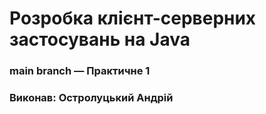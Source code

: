 # Розробка клієнт-серверних застосувань на Java
### main branch — Практичне 1
### Виконав: Остролуцький Андрій
